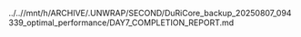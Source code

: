 ../..//mnt/h/ARCHIVE/.UNWRAP/SECOND/DuRiCore_backup_20250807_094339_optimal_performance/DAY7_COMPLETION_REPORT.md